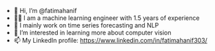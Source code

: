 - 👋 Hi, I’m @fatimahanif
- 👩‍💻 I am a machine learning engineer with 1.5 years of experience
- 👀 I mainly work on time series forecasting and NLP
- 🌱 I’m interested in learning more about computer vision
- 📫 My LinkedIn profile: https://www.linkedin.com/in/fatimahanif303/
